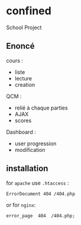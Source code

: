 # confined
School Project

## Enoncé

cours :
  - liste
  - lecture
  - creation
  
QCM :
  - relié à chaque parties
  - AJAX
  - scores
  
Dashboard :
  - user progression
  - modification
  
## installation

for `apache` use `.htaccess` :
```
ErrorDocument 404 /404.php
```

or for `nginx`:
```
error_page  404  /404.php;
```
